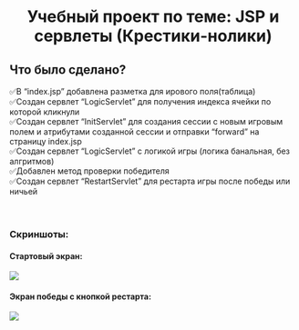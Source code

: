 <h1 align="center">Учебный проект по теме: JSP и сервлеты (Крестики-нолики)</h1>

<h2>Что было сделано?</h2>

:white_check_mark:В “index.jsp” добавлена разметка для ирового поля(таблица)<br>
:white_check_mark:Создан сервлет “LogicServlet” для получения индекса ячейки по которой кликнули<br>
:white_check_mark:Создан сервлет “InitServlet” для создания сессии с новым игровым полем и атрибутами созданной сессии и отправки “forward” на страницу index.jsp<br>
:white_check_mark:Создан сервлет “LogicServlet” с логикой игры (логика банальная, без алгритмов)<br>
:white_check_mark:Добавлен метод проверки победителя<br>
:white_check_mark:Создан сервлет “RestartServlet” для рестарта игры после победы или ничьей<br>
<br>
<br>
<h3>Скриншоты:</h3>
<h4>Стартовый экран:</h4>
<img src="https://github.com/R1no933/project-servlet/assets/104028198/706d670a-34d4-44a3-adf4-5935a945b866">
<h4>Экран победы с кнопкой рестарта:</h4>
<img src="https://github.com/R1no933/project-servlet/assets/104028198/f37aa962-f8b2-4194-805f-dbee0ebda5af">



